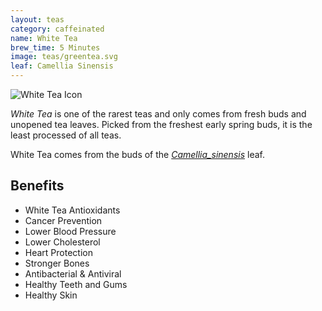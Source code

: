 ```yaml
---
layout: teas
category: caffeinated
name: White Tea
brew_time: 5 Minutes
image: teas/greentea.svg
leaf: Camellia Sinensis
---
```


![White Tea Icon]({{site.baseurl}}/images/whitetea.svg)

*White Tea* is one of the rarest teas and only comes from fresh buds and unopened tea leaves. Picked from the freshest early spring buds, it is the least processed of all teas. 

White Tea comes from the buds of the [*Camellia_sinensis*](http://en.wikipedia.org/wiki/Camellia_sinensis) leaf.

## Benefits

- White Tea Antioxidants
- Cancer Prevention
- Lower Blood Pressure
- Lower Cholesterol
- Heart Protection
- Stronger Bones
- Antibacterial & Antiviral
- Healthy Teeth and Gums
- Healthy Skin